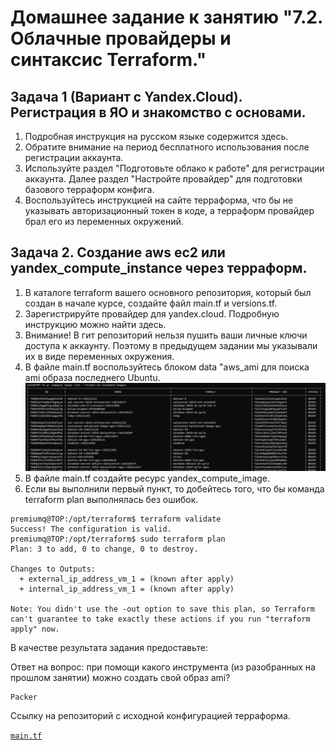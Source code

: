 # Домашнее задание к занятию "7.2. Облачные провайдеры и синтаксис Terraform."


## Задача 1 (Вариант с Yandex.Cloud). Регистрация в ЯО и знакомство с основами.

1) Подробная инструкция на русском языке содержится здесь.
2) Обратите внимание на период бесплатного использования после регистрации аккаунта.
3) Используйте раздел "Подготовьте облако к работе" для регистрации аккаунта. Далее раздел "Настройте провайдер" для подготовки базового терраформ конфига.
4) Воспользуйтесь инструкцией на сайте терраформа, что бы не указывать авторизационный токен в коде, а терраформ провайдер брал его из переменных окружений.

## Задача 2. Создание aws ec2 или yandex_compute_instance через терраформ.

1) В каталоге terraform вашего основного репозитория, который был создан в начале курсе, создайте файл main.tf и versions.tf.
2) Зарегистрируйте провайдер для yandex.cloud. Подробную инструкцию можно найти здесь.
3) Внимание! В гит репозиторий нельзя пушить ваши личные ключи доступа к аккаунту. Поэтому в предыдущем задании мы указывали их в виде переменных окружения.
4) В файле main.tf воспользуйтесь блоком data "aws_ami для поиска ami образа последнего Ubuntu.
![img.png](img.png)
5) В файле main.tf создайте ресурс yandex_compute_image.
6) Если вы выполнили первый пункт, то добейтесь того, что бы команда terraform plan выполнялась без ошибок.
```
premiumq@TOP:/opt/terraform$ terraform validate
Success! The configuration is valid.
premiumq@TOP:/opt/terraform$ sudo terraform plan
Plan: 3 to add, 0 to change, 0 to destroy.

Changes to Outputs:
  + external_ip_address_vm_1 = (known after apply)
  + internal_ip_address_vm_1 = (known after apply)

Note: You didn't use the -out option to save this plan, so Terraform can't guarantee to take exactly these actions if you run "terraform apply" now.
```

В качестве результата задания предоставьте:

Ответ на вопрос: при помощи какого инструмента (из разобранных на прошлом занятии) можно создать свой образ ami?
```
Packer
```
Ссылку на репозиторий с исходной конфигурацией терраформа.

<code>[main.tf](main.tf)
</code>
